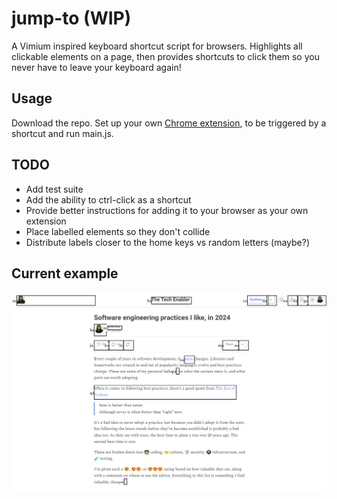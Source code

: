 # jump-to (WIP)
A Vimium inspired keyboard shortcut script for browsers. Highlights all clickable elements on a page, then provides shortcuts to click them so you never have to leave your keyboard again!

## Usage

Download the repo. Set up your own [Chrome extension](https://developer.chrome.com/docs/extensions/get-started), to be triggered by a shortcut and run main.js.

## TODO

- Add test suite
- Add the ability to ctrl-click as a shortcut
- Provide better instructions for adding it to your browser as your own extension
- Place labelled elements so they don't collide
- Distribute labels closer to the home keys vs random letters (maybe?)

## Current example

![Example of trigger](image.png)